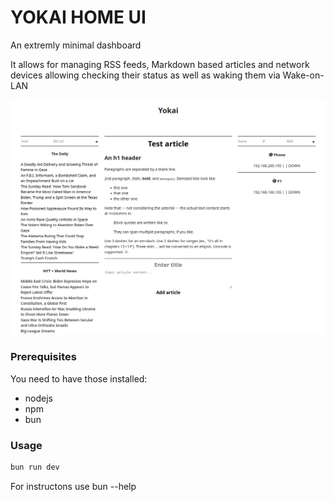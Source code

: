# YOKAI HOME UI

An extremly minimal dashboard

It allows for managing RSS feeds, Markdown based articles and network devices allowing checking their status as well as waking them via Wake-on-LAN

![demo](./demo.png)

### Prerequisites

You need to have those installed:
- nodejs
- npm
- bun

### Usage

```bash
bun run dev
```

For instructons use bun --help